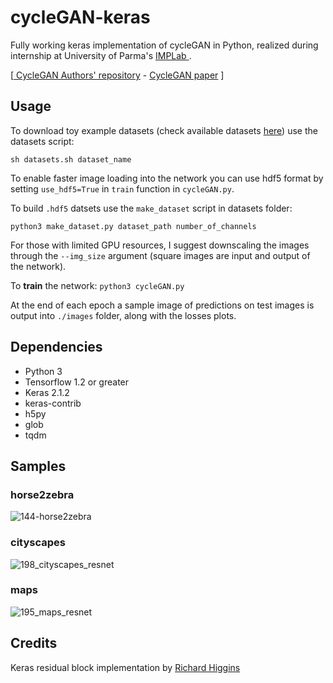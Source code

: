 ﻿# cycleGAN-keras

Fully working keras implementation of cycleGAN in Python, realized during internship at University of Parma's <a  href="http://implab.ce.unipr.it"> IMPLab </a>.

  

\[<a  href="https://github.com/junyanz/CycleGAN"> CycleGAN Authors' repository</a> - <a  href="https://arxiv.org/pdf/1703.10593.pdf">CycleGAN paper</a>  \]


<h2>Usage</h2>

To download toy example datasets (check available datasets <a href="">here</a>) use the datasets script:

`sh datasets.sh dataset_name`  <br>

To enable faster image loading into the network you can use hdf5 format by setting `use_hdf5=True` in `train` function in `cycleGAN.py`. <br>

To build `.hdf5` datsets use the `make_dataset` script in datasets folder:

`python3 make_dataset.py dataset_path number_of_channels`  <br>

For those with limited GPU resources, I suggest downscaling the images through the `--img_size` argument (square images are input and output of the network). <br>

To <b>train</b> the network: `python3 cycleGAN.py` <br>

At the end of each epoch a sample image of predictions on test images is output into `./images` folder, along with the losses plots.
  
<h2>Dependencies</h2>

<ul>

<li>Python 3</li>

<li>Tensorflow 1.2 or greater</li>

<li>Keras 2.1.2</li>

<li>keras-contrib</li>

<li>h5py</li>

<li>glob</li>

<li>tqdm</li>

</ul>


<h2>Samples</h2>

<h3>horse2zebra</h3>

![144-horse2zebra](https://user-images.githubusercontent.com/24715359/48908870-ea066880-ee6b-11e8-905c-47c4278f1c14.png)

<h3>cityscapes</h3>

![198_cityscapes_resnet](https://user-images.githubusercontent.com/24715359/48908826-c511f580-ee6b-11e8-9669-b58685e7171f.png)

<h3>maps</h3>

![195_maps_resnet](https://user-images.githubusercontent.com/24715359/48908829-c6432280-ee6b-11e8-9cf0-cc3286878fa6.png)

<h2>Credits</h2>
Keras residual block implementation by <a href="https://github.com/relh">Richard Higgins</a>
